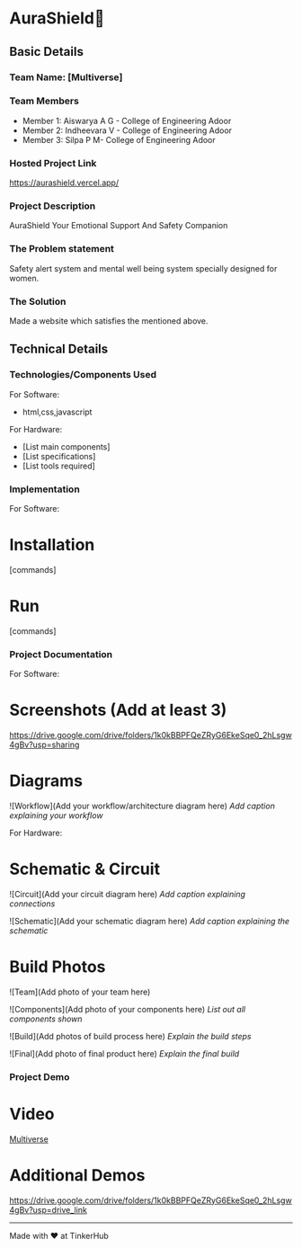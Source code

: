 # AuraShield🎯


## Basic Details
### Team Name: [Multiverse]


### Team Members
- Member 1: Aiswarya A G - College of Engineering Adoor
- Member 2: Indheevara V -  College of Engineering Adoor
- Member 3: Silpa P M-  College of Engineering Adoor

### Hosted Project Link
https://aurashield.vercel.app/

### Project Description
AuraShield Your Emotional Support And Safety Companion

### The Problem statement
Safety alert system and mental well being system specially designed for women.

### The Solution
Made a website which satisfies the mentioned above.

## Technical Details
### Technologies/Components Used
For Software:
- html,css,javascript
  

  

For Hardware:
- [List main components]
- [List specifications]
- [List tools required]

### Implementation
For Software:
# Installation
[commands]

# Run
[commands]

### Project Documentation
For Software:

# Screenshots (Add at least 3)
https://drive.google.com/drive/folders/1k0kBBPFQeZRyG6EkeSqe0_2hLsgw4gBv?usp=sharing

# Diagrams
![Workflow](Add your workflow/architecture diagram here)
*Add caption explaining your workflow*

For Hardware:

# Schematic & Circuit
![Circuit](Add your circuit diagram here)
*Add caption explaining connections*

![Schematic](Add your schematic diagram here)
*Add caption explaining the schematic*

# Build Photos
![Team](Add photo of your team here)


![Components](Add photo of your components here)
*List out all components shown*

![Build](Add photos of build process here)
*Explain the build steps*

![Final](Add photo of final product here)
*Explain the final build*

### Project Demo
# Video
[Multiverse](https://drive.google.com/drive/folders/1k0kBBPFQeZRyG6EkeSqe0_2hLsgw4gBv?usp=drive_link)

# Additional Demos
https://drive.google.com/drive/folders/1k0kBBPFQeZRyG6EkeSqe0_2hLsgw4gBv?usp=drive_link

---
Made with ❤️ at TinkerHub
